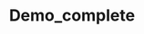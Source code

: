 ---
authors:
- Khanspers
- MaintBot
description: 'Statins inhibit endogenous cholesterol production by competitive inhibition
  of HMG-CoA reductase (HMGCR), the enzyme that catalyzes conversion of HMG-CoA to
  mevalonate, an early rate-limiting step in cholesterol synthesis. This pathway delineates
  genes involved in statin pharmacogenomics.  This pathway is part of the WikiPathways
  video tutorial: http://wikipathways.org/index.php/Help:Tutorial'
last-edited: 2019-09-17
organisms:
- Homo sapiens
redirect_from:
- /index.php/Pathway:WP3418
- /instance/WP3418
schema-jsonld:
- '@context': https://schema.org/
  '@id': https://wikipathways.github.io/pathways/WP3418.html
  '@type': Dataset
  creator:
    '@type': Organization
    name: WikiPathways
  description: 'Statins inhibit endogenous cholesterol production by competitive inhibition
    of HMG-CoA reductase (HMGCR), the enzyme that catalyzes conversion of HMG-CoA
    to mevalonate, an early rate-limiting step in cholesterol synthesis. This pathway
    delineates genes involved in statin pharmacogenomics.  This pathway is part of
    the WikiPathways video tutorial: http://wikipathways.org/index.php/Help:Tutorial'
  keywords:
  - Statin
  - Mevalonate
  - HMG-CoA
  - HMGCR
  - SQLE
  - Cholesterol
  - MTTP
  - SOAT1
  - PDIA2
  - FDFT1
  - Cholesterol ester
  - Squalene
  license: CC0
  name: Demo_complete
seo: CreativeWork
title: Demo_complete
wpid: WP3418
---